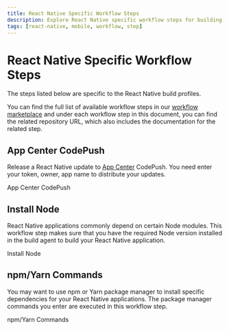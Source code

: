```yaml
---
title: React Native Specific Workflow Steps
description: Explore React Native specific workflow steps for building profiles. Visit our workflow marketplace for a complete list.
tags: [react-native, mobile, workflow, step]
---
```


# React Native Specific Workflow Steps

The steps listed below are specific to the React Native build profiles.

You can find the full list of available workflow steps in our [workflow marketplace](https://github.com/appcircleio/appcircle-workflow-components) and under each workflow step in this document, you can find the related repository URL, which also includes the documentation for the related step.

## App Center CodePush

Release a React Native update to [App Center](https://appcenter.ms/) CodePush. You need enter your token, owner, app name to distribute your updates.

<ContentRef url="/workflows/react-native-specific-workflow-steps/app-center-code-push">
    App Center CodePush
</ContentRef>

## Install Node

React Native applications commonly depend on certain Node modules. This workflow step makes sure that you have the required Node version installed in the build agent to build your React Native application.

<ContentRef url="/workflows/react-native-specific-workflow-steps/node-install">
    Install Node
</ContentRef>

## npm/Yarn Commands

You may want to use npm or Yarn package manager to install specific dependencies for your React Native applications. The package manager commands you enter are executed in this workflow step.

<ContentRef url="/workflows/react-native-specific-workflow-steps/npm-yarn-commands">
    npm/Yarn Commands
</ContentRef>
